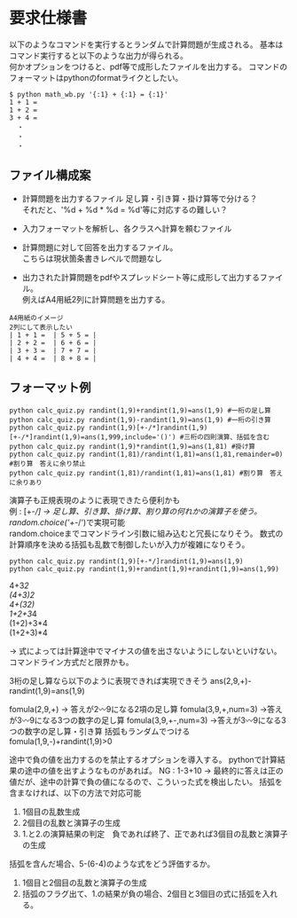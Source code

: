 # 要求仕様書

以下のようなコマンドを実行するとランダムで計算問題が生成される。
基本はコマンド実行すると以下のような出力が得られる。  
何かオプションをつけると、pdf等で成形したファイルを出力する。 
コマンドのフォーマットはpythonのformatライクとしたい。

```
$ python math_wb.py '{:1} + {:1} = {:1}'
1 + 1 = 
1 + 2 =
3 + 4 =
  ・
  ・
  ・
```

## ファイル構成案
* 計算問題を出力するファイル 足し算・引き算・掛け算等で分ける？  
それだと、'%d + %d * %d = %d'等に対応するの難しい？

* 入力フォーマットを解析し、各クラスへ計算を頼むファイル

* 計算問題に対して回答を出力するファイル。  
こちらは現状箇条書きレベルで問題なし

* 出力された計算問題をpdfやスプレッドシート等に成形して出力するファイル。  
例えばA4用紙2列に計算問題を出力する。  
```
A4用紙のイメージ
2列にして表示したい
| 1 + 1 =  | 5 + 5 = | 
| 2 + 2 =  | 6 + 6 = |
| 3 + 3 =  | 7 + 7 = |
| 4 + 4 =  | 8 + 8 = |
```

## フォーマット例

```
python calc_quiz.py randint(1,9)+randint(1,9)=ans(1,9) #一桁の足し算
python calc_quiz.py randint(1,9)-randint(1,9)=ans(1,9) #一桁の引き算
python calc_quiz.py randint(1,9)[+-/*]randint(1,9)[+-/*]randint(1,9)=ans(1,999,include='()') #三桁の四則演算、括弧を含む
python calc_quiz.py randint(1,9)*randint(1,9)=ans(1,81) #掛け算
python calc_quiz.py randint(1,81)/randint(1,81)=ans(1,81,remainder=0) #割り算　答えに余り禁止
python calc_quiz.py randint(1,81)/randint(1,81)=ans(1,81) #割り算　答えに余りあり

```

演算子も正規表現のように表現できたら便利かも  
例 : [+-*/] -> 足し算、引き算、掛け算、割り算の何れかの演算子を使う。  
random.choice('+-*/')で実現可能  
random.choiceまでコマンドライン引数に組み込むと冗長になりそう。
数式の計算順序を決める括弧も乱数で制御したいが入力が複雑になりそう。

```
python calc_quiz.py randint(1,9)[+-*/]randint(1,9)=ans(1,9)
python calc_quiz.py randint(1,9)+randint(1,9)+randint(1,9)=ans(1,99)
```

4+3*2  
(4+3)*2  
4+(3*2)  
1+2+3*4  
(1+2)+3*4  
(1+2+3)*4  

-> 式によっては計算途中でマイナスの値を出さないようにしないといけない。  
コマンドライン方式だと限界かも。

3桁の足し算なら以下のように表現できれば実現できそう
ans(2,9,+)-randint(1,9)=ans(1,9)

fomula(2,9,+) -> 答えが2〰9になる2項の足し算
fomula(3,9,+,num=3) ->答えが3〰9になる3つの数字の足し算
fomula(3,9,+-,num=3) ->答えが3〰9になる3つの数字の足し算・引き算 括弧もランダムでつける
fomula(1,9,-)+randint(1,9)>0

途中で負の値を出力するのを禁止するオプションを導入する。
pythonで計算結果の途中の値を出すようなものがあれば。
NG : 1-3+10 -> 最終的に答えは正の値だが、途中の計算で負の値になるので、こういった式を検出したい。
括弧を含まなければ、以下の方法で対応可能
1. 1個目の乱数生成
2. 2個目の乱数と演算子の生成
3. 1.と2.の演算結果の判定　負であれば終了、正であれば3個目の乱数と演算子の生成


括弧を含んだ場合、5-(6-4)のような式をどう評価するか。
1. 1個目と2個目の乱数と演算子の生成
2. 括弧のフラグ出て、1.の結果が負の場合、2個目と3個目の式に括弧を入れる。


